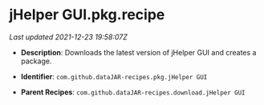 # jHelper GUI.pkg.recipe

_Last updated 2021-12-23 19:58:07Z_

- **Description**: Downloads the latest version of jHelper GUI and creates a package.

- **Identifier**: `com.github.dataJAR-recipes.pkg.jHelper GUI`

- **Parent Recipes**: `com.github.dataJAR-recipes.download.jHelper GUI`